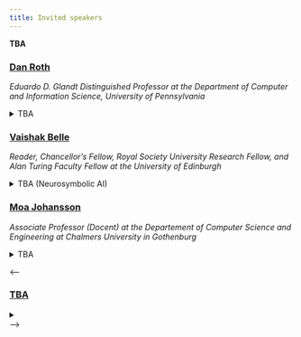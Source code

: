 ```yaml
---
title: Invited speakers
---
```


**TBA**

### [Dan Roth](https://www.cis.upenn.edu/~danroth/)
_Eduardo D. Glandt Distinguished Professor at the Department of Computer and Information Science, University of Pennsylvania_

<details>
<summary>TBA</summary>

</details>

### [Vaishak Belle](http://www.vaishakbelle.org/about/)
_Reader, Chancellor’s Fellow, Royal Society University Research Fellow, and Alan Turing Faculty Fellow at the University of Edinburgh_

<details>
<summary>TBA (Neurosymbolic AI)</summary>
   
</details>

### [Moa Johansson](https://www.cse.chalmers.se/~jomoa/)
_Associate Professor (Docent) at the Departement of Computer Science and Engineering at Chalmers University in Gothenburg_

<details>
<summary>TBA</summary>

</details>


<--

### [TBA]()


<details><summary></summary>

</details>
-->
